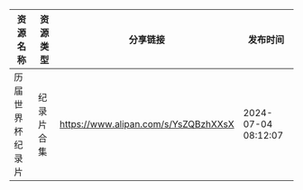 | 资源名称     | 资源类型  | 分享链接                                 | 发布时间                |
| -------- | ----- | ------------------------------------ | ------------------- |
| 历届世界杯纪录片 | 纪录片合集 | https://www.alipan.com/s/YsZQBzhXXsX | 2024-07-04 08:12:07 |

